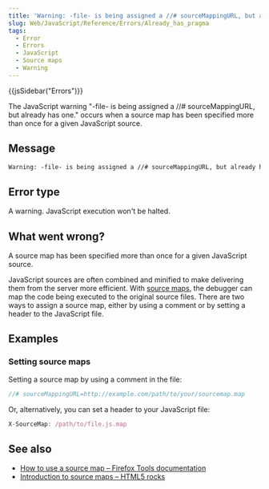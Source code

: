 ```yaml
---
title: 'Warning: -file- is being assigned a //# sourceMappingURL, but already has one'
slug: Web/JavaScript/Reference/Errors/Already_has_pragma
tags:
  - Error
  - Errors
  - JavaScript
  - Source maps
  - Warning
---
```

{{jsSidebar("Errors")}}

The JavaScript warning "-file- is being assigned a //# sourceMappingURL, but
already has one." occurs when a source map has been specified more than once for
a given JavaScript source.

## Message

```html
Warning: -file- is being assigned a //# sourceMappingURL, but already has one.
```

## Error type

A warning. JavaScript execution won't be halted.

## What went wrong?

A source map has been specified more than once for a given JavaScript source.

JavaScript sources are often combined and minified to make delivering them from
the server more efficient. With
[source maps](http://www.html5rocks.com/en/tutorials/developertools/sourcemaps/),
the debugger can map the code being executed to the original source files. There
are two ways to assign a source map, either by using a comment or by setting a
header to the JavaScript file.

## Examples

### Setting source maps

Setting a source map by using a comment in the file:

```js example-good
//# sourceMappingURL=http://example.com/path/to/your/sourcemap.map
```

Or, alternatively, you can set a header to your JavaScript file:

```js example-good
X-SourceMap: /path/to/file.js.map
```

## See also

*   [How to use a source map – Firefox Tools documentation](/en-US/docs/Tools/Debugger/How_to/Use_a_source_map)
*   [Introduction to source maps – HTML5 rocks](http://www.html5rocks.com/en/tutorials/developertools/sourcemaps/)
